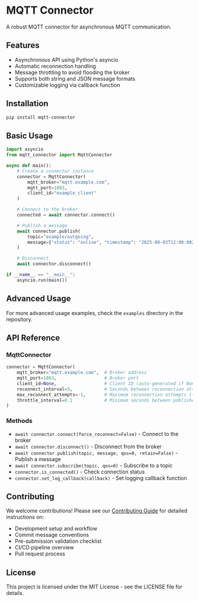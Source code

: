 # MQTT Connector

A robust MQTT connector for asynchronous MQTT communication.

## Features

- Asynchronous API using Python's asyncio
- Automatic reconnection handling
- Message throttling to avoid flooding the broker
- Supports both string and JSON message formats
- Customizable logging via callback function

## Installation

```bash
pip install mqtt-connector
```

## Basic Usage

```python
import asyncio
from mqtt_connector import MqttConnector

async def main():
    # Create a connector instance
    connector = MqttConnector(
        mqtt_broker="mqtt.example.com",
        mqtt_port=1883,
        client_id="example_client"
    )

    # Connect to the broker
    connected = await connector.connect()

    # Publish a message
    await connector.publish(
        topic="example/outgoing",
        message={"status": "online", "timestamp": "2025-08-03T12:00:00Z"}
    )

    # Disconnect
    await connector.disconnect()

if __name__ == "__main__":
    asyncio.run(main())
```

## Advanced Usage

For more advanced usage examples, check the `examples` directory in the repository.

## API Reference

### MqttConnector

```python
connector = MqttConnector(
    mqtt_broker="mqtt.example.com",  # Broker address
    mqtt_port=1883,                  # Broker port
    client_id=None,                  # Client ID (auto-generated if None)
    reconnect_interval=5,            # Seconds between reconnection attempts
    max_reconnect_attempts=-1,       # Maximum reconnection attempts (-1 = infinite)
    throttle_interval=0.1            # Minimum seconds between publishes
)
```

### Methods

- `await connector.connect(force_reconnect=False)` - Connect to the broker
- `await connector.disconnect()` - Disconnect from the broker
- `await connector.publish(topic, message, qos=0, retain=False)` - Publish a message
- `await connector.subscribe(topic, qos=0)` - Subscribe to a topic
- `connector.is_connected()` - Check connection status
- `connector.set_log_callback(callback)` - Set logging callback function

## Contributing

We welcome contributions! Please see our [Contributing Guide](CONTRIBUTING.md) for detailed instructions on:

- Development setup and workflow
- Commit message conventions 
- Pre-submission validation checklist
- CI/CD pipeline overview
- Pull request process

## License

This project is licensed under the MIT License - see the LICENSE file for details.
